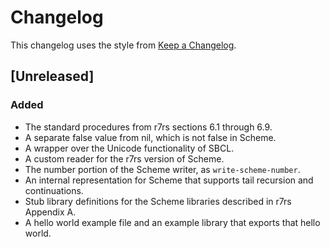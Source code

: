 # Changelog

This changelog uses the style from [Keep a
Changelog](https://keepachangelog.com/en/1.0.0/).

## [Unreleased]

### Added
 - The standard procedures from r7rs sections 6.1 through 6.9.
 - A separate false value from nil, which is not false in Scheme.
 - A wrapper over the Unicode functionality of SBCL.
 - A custom reader for the r7rs version of Scheme.
 - The number portion of the Scheme writer, as `write-scheme-number`.
 - An internal representation for Scheme that supports tail recursion and continuations.
 - Stub library definitions for the Scheme libraries described in r7rs Appendix A.
 - A hello world example file and an example library that exports that hello world.
